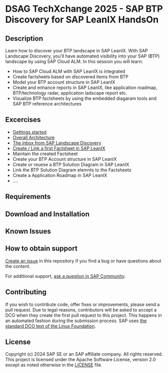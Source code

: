 # DSAG TechXchange 2025 - SAP BTP Discovery for SAP LeanIX HandsOn
<!-- Please include descriptive title -->

<!--- Register repository https://api.reuse.software/register, then add REUSE badge:
[![REUSE status](https://api.reuse.software/badge/github.com/SAP-samples/REPO-NAME)](https://api.reuse.software/info/github.com/SAP-samples/REPO-NAME)
-->

## Description
Learn how to discover your BTP landscape in SAP LeanIX.
With SAP Landscape Discovery, you’ll have automated visibility into your SAP (BTP) landscape by using SAP Cloud ALM. In this session you will learn:
- How to SAP Cloud ALM with SAP LeanIX is integrated
- Create factsheets based on discovered items from BTP
- Model your BTP account structure in SAP LeanIX
- Create and enhance reports in SAP LeanIX, like application roadmap, BTP/technology radar, application ladscape report etc.
- Visualize BTP factsheets by using the embedded diagaram tools and SAP BTP reference architectures

## Excercises

- [Gettings started](/Excercises/ex1/README.md)
- [Overall Architecture](/Excercises/ex1/README.md)
- [The inbox from SAP Landscape Discovery](/Excercises/ex1/README.md)
- [Create / Link a first Factsheet in SAP LeanIX](/Excercises/ex3/README.md)
- Maintain the created Factsheet
- Create your BTP Account structure in SAP LeanIX
- Create or reuese a BTP Solution Diagram in SAP LeanIX
- Link the BTP Solution Diagram elemnts to the Factsheets
- Create a Application Roadmap in SAP LeanIX
- ....

## Requirements

## Download and Installation

## Known Issues
<!-- You may simply state "No known issues. -->

## How to obtain support
[Create an issue](https://github.com/SAP-samples/<repository-name>/issues) in this repository if you find a bug or have questions about the content.
 
For additional support, [ask a question in SAP Community](https://answers.sap.com/questions/ask.html).

## Contributing
If you wish to contribute code, offer fixes or improvements, please send a pull request. Due to legal reasons, contributors will be asked to accept a DCO when they create the first pull request to this project. This happens in an automated fashion during the submission process. SAP uses [the standard DCO text of the Linux Foundation](https://developercertificate.org/).

## License
Copyright (c) 2024 SAP SE or an SAP affiliate company. All rights reserved. This project is licensed under the Apache Software License, version 2.0 except as noted otherwise in the [LICENSE](LICENSE) file.
